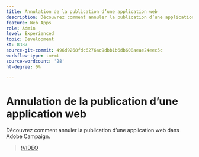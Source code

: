 ```yaml
---
title: Annulation de la publication d’une application web
description: Découvrez comment annuler la publication d’une application web dans Adobe Campaign.
feature: Web Apps
role: Admin
level: Experienced
topic: Development
kt: 8387
source-git-commit: 496d9268fdc6276ac9dbb1b6db608aeae24eec5c
workflow-type: tm+mt
source-wordcount: '28'
ht-degree: 0%

---
```



# Annulation de la publication d’une application web

Découvrez comment annuler la publication d’une application web dans Adobe Campaign.

>[!VIDEO](https://video.tv.adobe.com/v/335892?quality=12)
